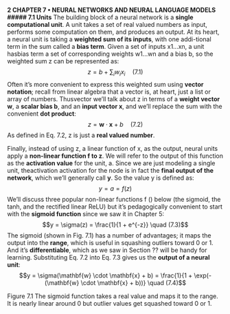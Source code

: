 **2 CHAPTER 7 • NEURAL NETWORKS AND NEURAL LANGUAGE MODELS**
**##### 7.1 Units**
The building block of a neural network is a **single computational unit**. A unit takes a set of real valued numbers as input, performs some computation on them, and produces an output.
At its heart, a neural unit is taking a **weighted sum of its inputs**, with one addi-tional term in the sum called a **bias term**. Given a set of inputs x1...xn, a unit hasbias term a set of corresponding weights w1...wn and a bias b, so the weighted sum z can be represented as:
$$z = b + \sum_{i} w_i x_i \quad (7.1)$$
Often it’s more convenient to express this weighted sum using **vector notation**; recall from linear algebra that a vector is, at heart, just a list or array of numbers. Thusvector we’ll talk about z in terms of a **weight vector w**, a **scalar bias b**, and an **input vector x**, and we’ll replace the sum with the convenient **dot product**:
$$z = \mathbf{w} \cdot \mathbf{x} + b \quad (7.2)$$
As defined in Eq. 7.2, z is just a **real valued number**. 

Finally, instead of using z, a linear function of x, as the output, neural units apply a **non-linear function f to z**. We will refer to the output of this function as the **activation value** for the unit, a. Since we are just modeling a single unit, theactivation activation for the node is in fact the **final output of the network**, which we’ll generally call **y**. So the value y is defined as:
$$y = a = f(z)$$
We’ll discuss three popular non-linear functions f () below (the sigmoid, the tanh, and the rectified linear ReLU) but it’s pedagogically convenient to start with the **sigmoid function** since we saw it in Chapter 5:
$$y = \sigma(z) = \frac{1}{1 + e^{-z}} \quad (7.3)$$
The sigmoid (shown in Fig. 7.1) has a number of advantages; it maps the output into the **range**, which is useful in squashing outliers toward 0 or 1. And it’s **differentiable**, which as we saw in Section ?? will be handy for learning.
Substituting Eq. 7.2 into Eq. 7.3 gives us the **output of a neural unit**:
$$y = \sigma(\mathbf{w} \cdot \mathbf{x} + b) = \frac{1}{1 + \exp(-(\mathbf{w} \cdot \mathbf{x} + b))} \quad (7.4)$$


Figure 7.1 The sigmoid function takes a real value and maps it to the range. It is nearly linear around 0 but outlier values get squashed toward 0 or 1.
